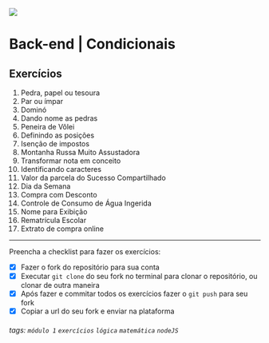 ![](https://i.imgur.com/xG74tOh.png)

# Back-end | Condicionais

## Exercícios

1.  Pedra, papel ou tesoura
2.  Par ou ímpar
3.  Dominó
4.  Dando nome as pedras
5.  Peneira de Vôlei
6.  Definindo as posições
7.  Isenção de impostos
8.  Montanha Russa Muito Assustadora
9.  Transformar nota em conceito
10. Identificando caracteres
11. Valor da parcela do Sucesso Compartilhado
12. Dia da Semana
13. Compra com Desconto
14. Controle de Consumo de Água Ingerida
15. Nome para Exibição
16. Rematrícula Escolar
17. Extrato de compra online

---

Preencha a checklist para fazer os exercícios:

- [x] Fazer o fork do repositório para sua conta
- [x] Executar `git clone` do seu fork no terminal para clonar o repositório, ou clonar de outra maneira
- [x] Após fazer e commitar todos os exercícios fazer o `git push` para seu fork
- [x] Copiar a url do seu fork e enviar na plataforma

###### tags: `módulo 1` `exercícios` `lógica` `matemática` `nodeJS`

